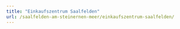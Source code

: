 ```yaml
---
title: "Einkaufszentrum Saalfelden"
url: /saalfelden-am-steinernen-meer/einkaufszentrum-saalfelden/
---
```

